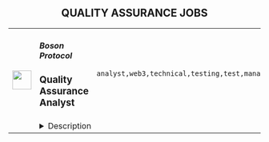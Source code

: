 <div align="center"><h2>QUALITY ASSURANCE JOBS</h2></div><table><tr>
                <td width="100" height="100" rowspan="2">
                    <img src="https://remoteok.com/assets/img/jobs/3b47d8735574afc6a576544c0206f5181672902988.png" width="38px" height="auto">
                </td>
                <td width="300">
                    <h5>Boson Protocol</h5>
                    <h3>Quality Assurance Analyst</h3>
                </td>
                <td width="300">
                    <code>analyst,web3,technical,testing,test,manager,lead</code>
                </td>
                <td width="200">
                <text>2 days ago</text>
                </td>
                <td width="100" rowspan="2">
                <a href="https://remoteOK.com/remote-jobs/remote-quality-assurance-analyst-boson-protocol-174786" align="right" target="_blank">Apply</a>
                </td>
            </tr>
            <tr>
                <td colspan="3">
                <details><summary>Description</summary>
                <p><strong>Position:</strong> <strong>Quality Assurance AnalystÂ </strong></p>
<p><strong>Location:</strong> <strong>Remote</strong></p>
<p><strong>Salary:</strong> <strong>Competitive</strong></p>
<p>Â </p>
<p><strong>Why work with us</strong></p>
<p><span style="font-weight:400;">Boson Protocol is the decentralized network on which future commerce will run. And it starts with metaverse commerce. Boson Protocol enables anyone to sell physical products in the metaverse as NFTs within our Decentraland space â Boson Portal.</span></p>
<p><span style="font-weight:400;">Imagine browsing for a fashion item for your avatar in the metaverse, then receiving the physical product on your doorstep or in-store. Now, your digital and physical self can both enjoy products and experiences from your favourite brands with Boson Portal.Â </span></p>
<p><span style="font-weight:400;">Built for creators, communities and merchants, Boson Protocol enables the seamless exchange of digital assets for physical products, services and experiences. Unlike centralized intermediaries, Boson has minimal fees, and is owned by the participants in the system, so that we all share in the value that we create.</span></p>
<p>Â </p>
<p><strong>Minimum Requirements:</strong></p>
<ul>
<li><span style="font-weight:400;">Manual Testing</span></li>
<li><span style="font-weight:400;">Web3 testing experience</span></li>
<li><span style="font-weight:400;">Test Automation</span></li>
<li><span style="font-weight:400;">Experience in Agile ways of working</span></li>
<li><span style="font-weight:400;">Systems thinking combined with a focus on detail</span></li>
<li><span style="font-weight:400;">Experience supporting Development teams to shape their work at the outset</span></li>
</ul>
<p>Â </p>
<p><strong>Bonus experience:</strong></p>
<ul>
<li style="font-weight:400;"><span style="font-weight:400;">Experience working with Metaverse</span></li>
<li style="font-weight:400;"><span style="font-weight:400;">Test Driven Development expertise</span></li>
<li style="font-weight:400;"><span style="font-weight:400;">Protocol testing experience</span></li>
</ul>
<p>Â </p>
<p><strong>What you will do:</strong></p>
<ul>
<li><span style="font-weight:400;">Write and execute Test Strategy</span></li>
<li><span style="font-weight:400;">Working as part of a cross functional team to write and execute test strategies on all development related to our core offering including Core Components and DAppsÂ </span></li>
<li><span style="font-weight:400;">Supporting the creation of automated test scripts.</span></li>
<li><span style="font-weight:400;">Taking part in Agile ceremonies to help the team continually learn and adapt.Â </span></li>
<li><span style="font-weight:400;">Test UI</span></li>
<li><span style="font-weight:400;">Test Protocol Outcomes</span></li>
<li><span style="font-weight:400;">Working with Product Manager and Technical Lead to define Acceptance Criteria & Definition of Done</span></li>
<li>Â </li>
</ul>
<p>Â </p>
<p><strong>What we offer you:</strong></p>
<ul>
<li><span style="font-weight:400;">Fully remote working, become the Digital Nomad you always wanted to be</span></li>
<li><span style="font-weight:400;">Flexible working hours, manage your own time how you see fit</span></li>
<li><span style="font-weight:400;">An opportunity to leverage cutting-edge Web3 technology and industry leading development practices</span></li>
<li><span style="font-weight:400;">Join one of the fastest growing Web3 ecosystemsÂ </span></li>
<li><span style="font-weight:400;">Close collaboration with leading projects and thought leaders in the space</span></li>
<li><span style="font-weight:400;">Career advancement encouraged</span></li>
<li><span style="font-weight:400;">Success will be rewarded with recognition</span></li>
<li><span style="font-weight:400;">Work with a team from over all over the worldÂ </span></li>
<li><span style="font-weight:400;">View Boson Protocol LInkedIn âLiveâ page to see what our team say about us</span></li>
<li><span style="font-weight:400;">Other benefits will vary depending on the country you live inÂ </span></li>
</ul>
<p>Â </p>
<p><strong>Some of our guiding principles:</strong><strong>Â </strong></p>
<ul>
<li>
<strong>Dream Big</strong><span style="font-weight:400;">: We want to build technology that can outlast the founders and reshape commerce and society at large</span>
</li>
<li>
<strong>Self-Mastery</strong><span style="font-weight:400;">: Mindful conduct and always on learning are critical components of personal and collective growth</span>
</li>
<li>
<strong>Collaboration</strong><span style="font-weight:400;">: Expertise is key, but sharing knowledge and building together with joy is the foundation of truly remarkable work</span>
</li>
<li>
<strong>Stay lean</strong><span style="font-weight:400;">: Our ethos is to create and share value equitably, with minimal value extraction</span><span style="font-weight:400;">.</span>
</li>
</ul>
<p><br><br></p><br/><br/>Please mention the word **EVALUATIVE** and tag RNzQuOTguMjI4LjExMg== when applying to show you read the job post completely (#RNzQuOTguMjI4LjExMg==). This is a beta feature to avoid spam applicants. Companies can search these words to find applicants that read this and see they're human.
                </details>
                </td>
            </tr></table>